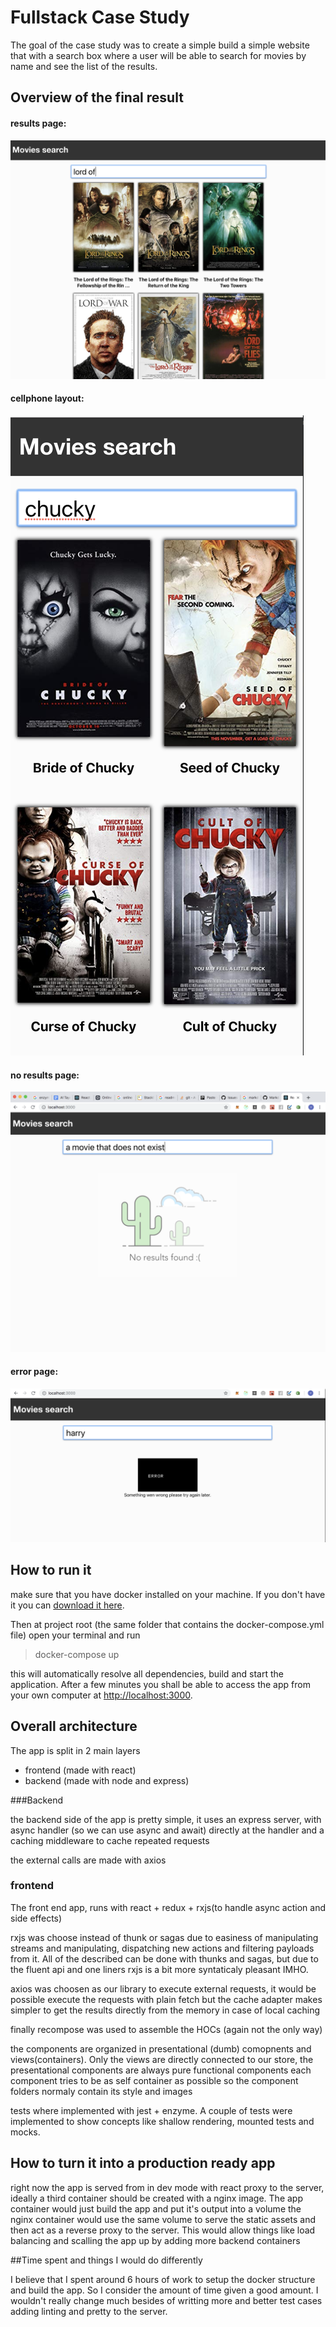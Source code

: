 # **Fullstack Case Study**

The goal of the case study was to create a simple build a simple website that with a search box where a user will be able to search for movies by name and see the list of the results.



## Overview of the final result

#### results page:

![alt text](./readme-images/final-result.png )

#### cellphone layout:

![alt text](./readme-images/mobile.png)

#### no results page:

![alt text](./readme-images/not-found.png)

#### error page:

![alt text](./readme-images/error.png)

## How to run it
make sure that you have docker installed on your machine. If you don't have it you can  [download it here](https://www.docker.com/get-started).


Then at project root (the same folder that contains the docker-compose.yml file) open your terminal and run

> docker-compose up

this will automatically resolve all dependencies, build and start the application. After a few minutes you shall be able to access
the app from your own computer at [http://localhost:3000](http://localhost:3000).

## Overall architecture

The app is split in 2 main layers 

* frontend (made with react)
* backend (made with node and express)

###Backend

the backend side of the app is pretty simple, it uses an express server, with async handler (so we can use async and await)
directly at the handler and a caching middleware to cache repeated requests

the external calls are made with axios

### frontend

The front end app, runs with react + redux + rxjs(to handle async action and side effects)

rxjs was choose instead of thunk or sagas due to easiness of manipulating streams and manipulating, dispatching 
new actions and filtering payloads from it. All of the described can be done with thunks and sagas, but 
due to the fluent api and one liners rxjs is a bit more syntaticaly pleasant IMHO.

axios was choosen as our library to execute external requests, it would be possible execute the requests with
plain fetch but the cache adapter makes simpler to get the results directly from the memory in case of local caching

finally recompose was used to assemble the HOCs (again not the only way)


the components are organized in presentational (dumb) comopnents and views(containers). Only the views
are directly connected to our store, the presentational components are always pure functional components
each component tries to be as self container as possible so the component folders normaly contain its style and images

tests where implemented with jest + enzyme. A couple of tests were implemented to show concepts like
shallow rendering, mounted tests and mocks.


## How to turn it into a production ready app

right now the app is served from in dev mode with react proxy to the server, ideally a third container should
be created with a nginx image. The app container would just build the app and put it's output into a volume
the nginx container would use the same volume to serve the static assets and then act as a reverse proxy
to the server. This would allow things like load balancing and scalling the app up by adding more backend containers

##Time spent and things I would do differently

I believe that I spent around 6 hours of work to setup the docker structure and build the app. So I consider the amount
of time given a good amount. I wouldn't really change much besides of writting more and better test cases adding
linting and pretty to the server.

